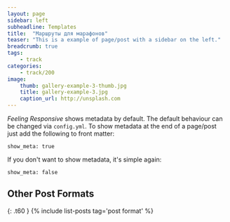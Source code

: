 ```yaml
---
layout: page
sidebar: left
subheadline: Templates
title:  "Маршруты для марафонов"
teaser: "This is a example of page/post with a sidebar on the left."
breadcrumb: true
tags:
    - track
categories:
    - track/200
image:
    thumb: gallery-example-3-thumb.jpg
    title: gallery-example-3.jpg
    caption_url: http://unsplash.com
---
```

*Feeling Responsive* shows metadata by default. The default behaviour can be changed via `config.yml`. To show metadata at the end of a page/post just add the following to front matter:
<!--more-->

~~~
show_meta: true
~~~

If you don't want to show metadata, it's simple again:

~~~
show_meta: false
~~~


## Other Post Formats
{: .t60 }
{% include list-posts tag='post format' %}


